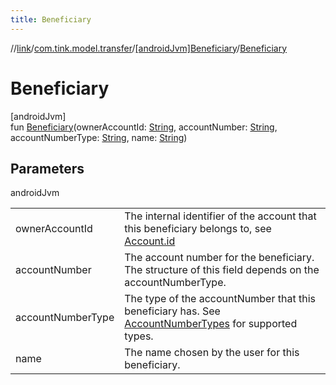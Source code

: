 ```yaml
---
title: Beneficiary
---
```

//[link](../../../index.html)/[com.tink.model.transfer](../index.html)/[[androidJvm]Beneficiary](index.html)/[Beneficiary](-beneficiary.html)



# Beneficiary



[androidJvm]\
fun [Beneficiary](-beneficiary.html)(ownerAccountId: [String](https://kotlinlang.org/api/latest/jvm/stdlib/kotlin/-string/index.html), accountNumber: [String](https://kotlinlang.org/api/latest/jvm/stdlib/kotlin/-string/index.html), accountNumberType: [String](https://kotlinlang.org/api/latest/jvm/stdlib/kotlin/-string/index.html), name: [String](https://kotlinlang.org/api/latest/jvm/stdlib/kotlin/-string/index.html))



## Parameters


androidJvm

| | |
|---|---|
| ownerAccountId | The internal identifier of the account that this beneficiary belongs to, see [Account.id](../../com.tink.model.account/[android-jvm]-account/id.html) |
| accountNumber | The account number for the beneficiary. The structure of this field depends on the accountNumberType. |
| accountNumberType | The type of the accountNumber that this beneficiary has. See [AccountNumberTypes](-account-number-types/index.html) for supported types. |
| name | The name chosen by the user for this beneficiary. |





